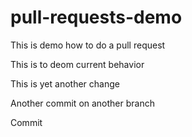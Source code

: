 # pull-requests-demo
This is demo how to do a pull request

This is to deom current behavior


This is yet another change


Another commit on another branch

Commit